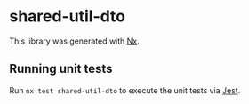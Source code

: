 # shared-util-dto

This library was generated with [Nx](https://nx.dev).

## Running unit tests

Run `nx test shared-util-dto` to execute the unit tests via [Jest](https://jestjs.io).
